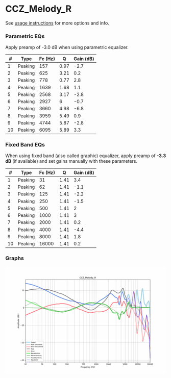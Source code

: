 # CCZ_Melody_R
See [usage instructions](https://github.com/jaakkopasanen/AutoEq#usage) for more options and info.

### Parametric EQs
Apply preamp of -3.0 dB when using parametric equalizer.

|   # | Type    |   Fc (Hz) |    Q |   Gain (dB) |
|-----|---------|-----------|------|-------------|
|   1 | Peaking |       157 | 0.97 |        -2.7 |
|   2 | Peaking |       625 | 3.21 |         0.2 |
|   3 | Peaking |       778 | 0.77 |         2.8 |
|   4 | Peaking |      1639 | 1.68 |         1.1 |
|   5 | Peaking |      2568 | 3.17 |        -2.8 |
|   6 | Peaking |      2927 | 6    |        -0.7 |
|   7 | Peaking |      3660 | 4.98 |        -6.8 |
|   8 | Peaking |      3959 | 5.49 |         0.9 |
|   9 | Peaking |      4744 | 5.87 |        -2.8 |
|  10 | Peaking |      6095 | 5.89 |         3.3 |

### Fixed Band EQs
When using fixed band (also called graphic) equalizer, apply preamp of **-3.3 dB** (if available) and set gains manually with these parameters.

|   # | Type    |   Fc (Hz) |    Q |   Gain (dB) |
|-----|---------|-----------|------|-------------|
|   1 | Peaking |        31 | 1.41 |         3.4 |
|   2 | Peaking |        62 | 1.41 |        -1.1 |
|   3 | Peaking |       125 | 1.41 |        -2.2 |
|   4 | Peaking |       250 | 1.41 |        -1.5 |
|   5 | Peaking |       500 | 1.41 |         2   |
|   6 | Peaking |      1000 | 1.41 |         3   |
|   7 | Peaking |      2000 | 1.41 |         0.2 |
|   8 | Peaking |      4000 | 1.41 |        -4.4 |
|   9 | Peaking |      8000 | 1.41 |         1.8 |
|  10 | Peaking |     16000 | 1.41 |         0.2 |

### Graphs
![](./CCZ_Melody_R.png)
